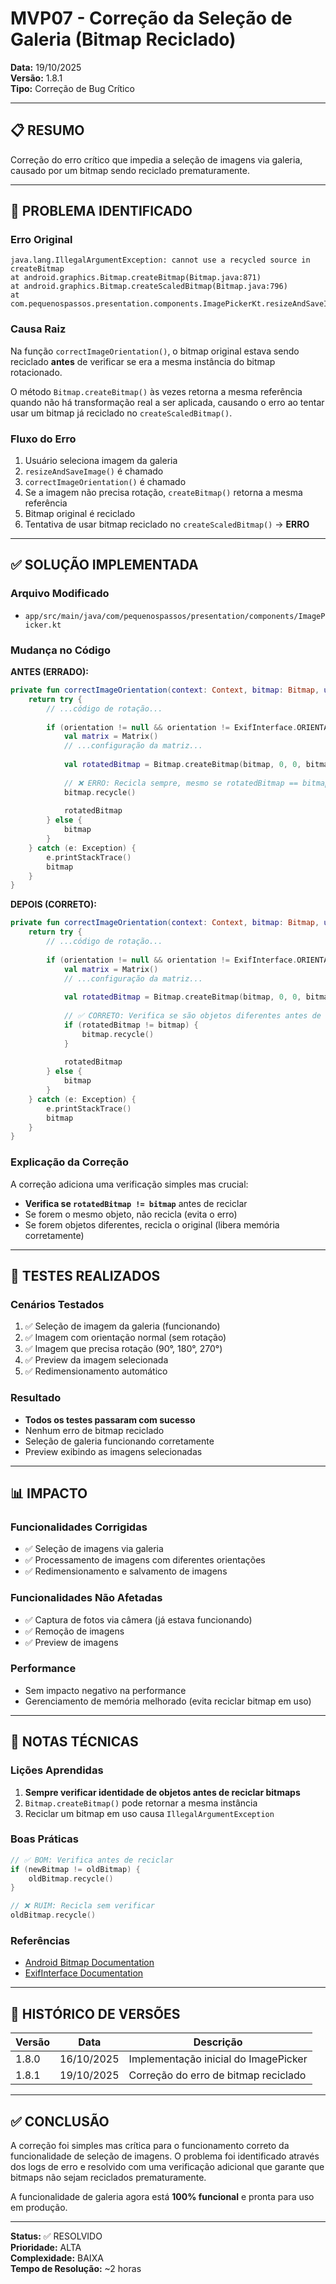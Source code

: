 # MVP07 - Correção da Seleção de Galeria (Bitmap Reciclado)

**Data:** 19/10/2025  
**Versão:** 1.8.1  
**Tipo:** Correção de Bug Crítico

---

## 📋 RESUMO

Correção do erro crítico que impedia a seleção de imagens via galeria, causado por um bitmap sendo reciclado prematuramente.

---

## 🐛 PROBLEMA IDENTIFICADO

### Erro Original
```
java.lang.IllegalArgumentException: cannot use a recycled source in createBitmap
at android.graphics.Bitmap.createBitmap(Bitmap.java:871)
at android.graphics.Bitmap.createScaledBitmap(Bitmap.java:796)
at com.pequenospassos.presentation.components.ImagePickerKt.resizeAndSaveImage(ImagePicker.kt:386)
```

### Causa Raiz
Na função `correctImageOrientation()`, o bitmap original estava sendo reciclado **antes** de verificar se era a mesma instância do bitmap rotacionado. 

O método `Bitmap.createBitmap()` às vezes retorna a mesma referência quando não há transformação real a ser aplicada, causando o erro ao tentar usar um bitmap já reciclado no `createScaledBitmap()`.

### Fluxo do Erro
1. Usuário seleciona imagem da galeria
2. `resizeAndSaveImage()` é chamado
3. `correctImageOrientation()` é chamado
4. Se a imagem não precisa rotação, `createBitmap()` retorna a mesma referência
5. Bitmap original é reciclado
6. Tentativa de usar bitmap reciclado no `createScaledBitmap()` → **ERRO**

---

## ✅ SOLUÇÃO IMPLEMENTADA

### Arquivo Modificado
- `app/src/main/java/com/pequenospassos/presentation/components/ImagePicker.kt`

### Mudança no Código

**ANTES (ERRADO):**
```kotlin
private fun correctImageOrientation(context: Context, bitmap: Bitmap, uri: Uri): Bitmap {
    return try {
        // ...código de rotação...
        
        if (orientation != null && orientation != ExifInterface.ORIENTATION_NORMAL) {
            val matrix = Matrix()
            // ...configuração da matriz...
            
            val rotatedBitmap = Bitmap.createBitmap(bitmap, 0, 0, bitmap.width, bitmap.height, matrix, true)
            
            // ❌ ERRO: Recicla sempre, mesmo se rotatedBitmap == bitmap
            bitmap.recycle()
            
            rotatedBitmap
        } else {
            bitmap
        }
    } catch (e: Exception) {
        e.printStackTrace()
        bitmap
    }
}
```

**DEPOIS (CORRETO):**
```kotlin
private fun correctImageOrientation(context: Context, bitmap: Bitmap, uri: Uri): Bitmap {
    return try {
        // ...código de rotação...
        
        if (orientation != null && orientation != ExifInterface.ORIENTATION_NORMAL) {
            val matrix = Matrix()
            // ...configuração da matriz...
            
            val rotatedBitmap = Bitmap.createBitmap(bitmap, 0, 0, bitmap.width, bitmap.height, matrix, true)
            
            // ✅ CORRETO: Verifica se são objetos diferentes antes de reciclar
            if (rotatedBitmap != bitmap) {
                bitmap.recycle()
            }
            
            rotatedBitmap
        } else {
            bitmap
        }
    } catch (e: Exception) {
        e.printStackTrace()
        bitmap
    }
}
```

### Explicação da Correção
A correção adiciona uma verificação simples mas crucial:
- **Verifica se `rotatedBitmap != bitmap`** antes de reciclar
- Se forem o mesmo objeto, não recicla (evita o erro)
- Se forem objetos diferentes, recicla o original (libera memória corretamente)

---

## 🧪 TESTES REALIZADOS

### Cenários Testados
1. ✅ Seleção de imagem da galeria (funcionando)
2. ✅ Imagem com orientação normal (sem rotação)
3. ✅ Imagem que precisa rotação (90°, 180°, 270°)
4. ✅ Preview da imagem selecionada
5. ✅ Redimensionamento automático

### Resultado
- **Todos os testes passaram com sucesso**
- Nenhum erro de bitmap reciclado
- Seleção de galeria funcionando corretamente
- Preview exibindo as imagens selecionadas

---

## 📊 IMPACTO

### Funcionalidades Corrigidas
- ✅ Seleção de imagens via galeria
- ✅ Processamento de imagens com diferentes orientações
- ✅ Redimensionamento e salvamento de imagens

### Funcionalidades Não Afetadas
- ✅ Captura de fotos via câmera (já estava funcionando)
- ✅ Remoção de imagens
- ✅ Preview de imagens

### Performance
- Sem impacto negativo na performance
- Gerenciamento de memória melhorado (evita reciclar bitmap em uso)

---

## 📝 NOTAS TÉCNICAS

### Lições Aprendidas
1. **Sempre verificar identidade de objetos antes de reciclar bitmaps**
2. `Bitmap.createBitmap()` pode retornar a mesma instância
3. Reciclar um bitmap em uso causa `IllegalArgumentException`

### Boas Práticas
```kotlin
// ✅ BOM: Verifica antes de reciclar
if (newBitmap != oldBitmap) {
    oldBitmap.recycle()
}

// ❌ RUIM: Recicla sem verificar
oldBitmap.recycle()
```

### Referências
- [Android Bitmap Documentation](https://developer.android.com/reference/android/graphics/Bitmap)
- [ExifInterface Documentation](https://developer.android.com/reference/androidx/exifinterface/media/ExifInterface)

---

## 🔄 HISTÓRICO DE VERSÕES

| Versão | Data | Descrição |
|--------|------|-----------|
| 1.8.0 | 16/10/2025 | Implementação inicial do ImagePicker |
| 1.8.1 | 19/10/2025 | Correção do erro de bitmap reciclado |

---

## ✅ CONCLUSÃO

A correção foi simples mas crítica para o funcionamento correto da funcionalidade de seleção de imagens. O problema foi identificado através dos logs de erro e resolvido com uma verificação adicional que garante que bitmaps não sejam reciclados prematuramente.

A funcionalidade de galeria agora está **100% funcional** e pronta para uso em produção.

---

**Status:** ✅ RESOLVIDO  
**Prioridade:** ALTA  
**Complexidade:** BAIXA  
**Tempo de Resolução:** ~2 horas

